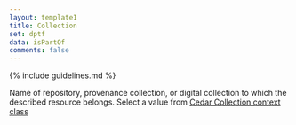 ```yaml
---
layout: template1
title: Collection
set: dptf
data: isPartOf
comments: false
---
```


{% include guidelines.md %}

Name of repository, provenance collection, or digital collection to which the described resource belongs. Select a value from [Cedar Collection context class](https://github.com/uhlibraries-digital/bcdams-map/issues/8)
